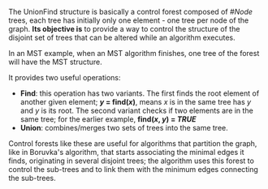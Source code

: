 The UnionFind structure is basically a control forest  composed of _#Node_ trees, each tree has initially only one element - one tree per node of the graph. **Its objective is** to provide a way to control the structure of the disjoint set of trees that can be altered while an algorithm executes.

In an MST example, when an MST algorithm finishes, one tree of the forest will have the MST
structure.

It provides two useful operations:
  * **Find**: this operation has two variants. The first finds the root element of another given element; **_y_ = find(_x_)**, means _x_ is in the same tree has _y_ and _y_ is its root. The second variant checks if two elements are in the same tree; for the earlier example, **find(_x_, _y_) = _TRUE_**
  * **Union**: combines/merges two sets of trees into the same tree.

Control forests like these are useful for algorithms that partition the graph, like in Boruvka's algorithm, that starts associating the minimal edges it finds, originating in several disjoint trees; the algorithm uses this forest to control the sub-trees and to link them with the minimum edges connecting the sub-trees.